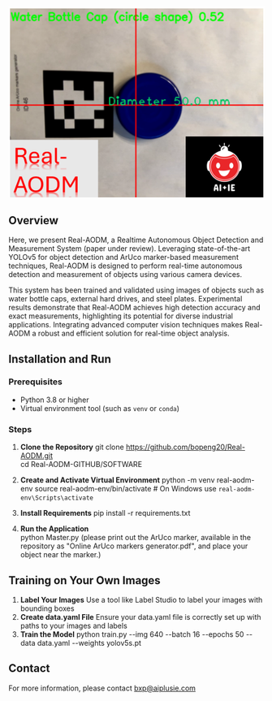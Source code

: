 
![Sample Image](SOFTWARE/sample.png)

## Overview
Here, we present Real-AODM, a Realtime Autonomous Object Detection and Measurement System (paper under review). Leveraging state-of-the-art YOLOv5 for object detection and ArUco marker-based measurement techniques, Real-AODM is designed to perform real-time autonomous detection and measurement of objects using various camera devices.

This system has been trained and validated using images of objects such as water bottle caps, external hard drives, and steel plates. Experimental results demonstrate that Real-AODM achieves high detection accuracy and exact measurements, highlighting its potential for diverse industrial applications. Integrating advanced computer vision techniques makes Real-AODM a robust and efficient solution for real-time object analysis.

## Installation and Run

### Prerequisites
- Python 3.8 or higher
- Virtual environment tool (such as `venv` or `conda`)

### Steps

1. **Clone the Repository**
   git clone https://github.com/bopeng20/Real-AODM.git  
   cd Real-AODM-GITHUB/SOFTWARE

3. **Create and Activate Virtual Environment**
   python -m venv real-aodm-env
   source real-aodm-env/bin/activate  # On Windows use `real-aodm-env\Scripts\activate`

4. **Install Requirements**
   pip install -r requirements.txt

5. **Run the Application**  
   python Master.py
   (please print out the ArUco marker, available in the repository as "Online ArUco markers generator.pdf", and place your object near the marker.)

## Training on Your Own Images

1. **Label Your Images**
   Use a tool like Label Studio to label your images with bounding boxes
2. **Create data.yaml File**
   Ensure your data.yaml file is correctly set up with paths to your images and labels
3. **Train the Model**
   python train.py --img 640 --batch 16 --epochs 50 --data data.yaml --weights yolov5s.pt

## Contact

For more information, please contact bxp@aiplusie.com
